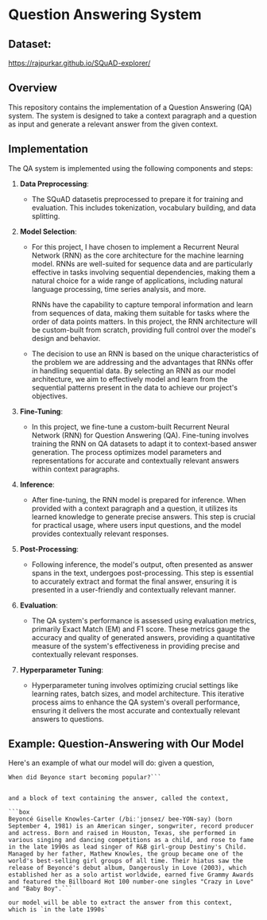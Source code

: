 # Question Answering System

## Dataset:
https://rajpurkar.github.io/SQuAD-explorer/

## Overview

This repository contains the implementation of a Question Answering (QA) system. The system is designed to take a context paragraph and a question as input and generate a relevant answer from the given context.

## Implementation

The QA system is implemented using the following components and steps:

1. **Data Preprocessing**:
   - The SQuAD datasetis preprocessed to prepare it for training and evaluation. This includes tokenization, vocabulary building, and data splitting.

2. **Model Selection**:
   - For this project, I have chosen to implement a Recurrent Neural Network (RNN) as the core architecture for the machine learning model. RNNs are well-suited for sequence data and are particularly effective in tasks involving sequential dependencies, making them a natural choice for a wide range of applications, including natural language processing, time series analysis, and more.

     RNNs have the capability to capture temporal information and learn from sequences of data, making them suitable for tasks where the order of data points matters. In this project, the RNN architecture will be custom-built from scratch, providing full control over the model's design and behavior.

   - The decision to use an RNN is based on the unique characteristics of the problem we are addressing and the advantages that RNNs offer in handling sequential data. By selecting an RNN as our model architecture, we aim to effectively model and learn from the sequential patterns present in the data to achieve our project's objectives.


3. **Fine-Tuning**:
   - In this project, we fine-tune a custom-built Recurrent Neural Network (RNN) for Question Answering (QA). Fine-tuning involves training the RNN on QA datasets to adapt it to context-based answer generation. The process optimizes model parameters and representations for accurate and contextually relevant answers within context paragraphs.

4. **Inference**:
   - After fine-tuning, the RNN model is prepared for inference. When provided with a context paragraph and a question, it utilizes its learned knowledge to generate precise answers. This step is crucial for practical usage, where users input questions, and the model provides contextually relevant responses.

5. **Post-Processing**:
   - Following inference, the model's output, often presented as answer spans in the text, undergoes post-processing. This step is essential to accurately extract and format the final answer, ensuring it is presented in a user-friendly and contextually relevant manner.

6. **Evaluation**:
   - The QA system's performance is assessed using evaluation metrics, primarily Exact Match (EM) and F1 score. These metrics gauge the accuracy and quality of generated answers, providing a quantitative measure of the system's effectiveness in providing precise and contextually relevant responses.

7. **Hyperparameter Tuning**:
   - Hyperparameter tuning involves optimizing crucial settings like learning rates, batch sizes, and model architecture. This iterative process aims to enhance the QA system's overall performance, ensuring it delivers the most accurate and contextually relevant answers to questions.

## Example: Question-Answering with Our Model
Here's an example of what our model will do: given a question,
```box
When did Beyonce start becoming popular?```


and a block of text containing the answer, called the context,

```box
Beyoncé Giselle Knowles-Carter (/biːˈjɒnseɪ/ bee-YON-say) (born September 4, 1981) is an American singer, songwriter, record producer and actress. Born and raised in Houston, Texas, she performed in various singing and dancing competitions as a child, and rose to fame in the late 1990s as lead singer of R&B girl-group Destiny's Child. Managed by her father, Mathew Knowles, the group became one of the world's best-selling girl groups of all time. Their hiatus saw the release of Beyoncé's debut album, Dangerously in Love (2003), which established her as a solo artist worldwide, earned five Grammy Awards and featured the Billboard Hot 100 number-one singles "Crazy in Love" and "Baby Boy".```

our model will be able to extract the answer from this context, 
which is `in the late 1990s` 